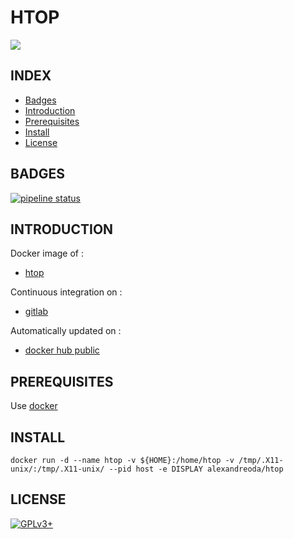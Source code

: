 # HTOP

<img src="https://hisham.hm/htop/htop-logo.png" />


## INDEX

- [Badges](#BADGES)
- [Introduction](#INTRODUCTION)
- [Prerequisites](#PREREQUISITESITES)
- [Install](#INSTALL)
- [License](#LICENSE)


## BADGES

[![pipeline status](https://gitlab.com/oda-alexandre/htop/badges/master/pipeline.svg)](https://gitlab.com/oda-alexandre/htop/commits/master)


## INTRODUCTION

Docker image of :

- [htop](https://hisham.hm/htop)

Continuous integration on :

- [gitlab](https://gitlab.com/oda-alexandre/htop/pipelines)

Automatically updated on :

- [docker hub public](https://hub.docker.com/r/alexandreoda/htop)


## PREREQUISITES

Use [docker](https://www.docker.com)


## INSTALL

```
docker run -d --name htop -v ${HOME}:/home/htop -v /tmp/.X11-unix/:/tmp/.X11-unix/ --pid host -e DISPLAY alexandreoda/htop
```


## LICENSE

[![GPLv3+](http://gplv3.fsf.org/gplv3-127x51.png)](https://gitlab.com/oda-alexandre/htop/blob/master/LICENSE)
